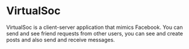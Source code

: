 # VirtualSoc
VirtualSoc is a client-server application that mimics Facebook. You can send and see friend requests from other users, you can see and create posts and also send and receive messages.
